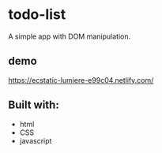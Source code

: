 # todo-list
A simple app with DOM manipulation.

## demo
https://ecstatic-lumiere-e99c04.netlify.com/

## Built with:
- html
- CSS
- javascript
